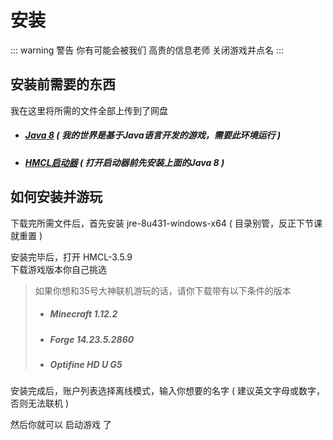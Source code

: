 # 安装

::: warning 警告
你有可能会被我们 高贵的信息老师 关闭游戏并点名
:::

## 安装前需要的东西

我在这里将所需的文件全部上传到了网盘

- ##### [Java 8](https://pan.huang1111.cn/s/laqgjIL) ( 我的世界是基于Java语言开发的游戏，需要此环境运行 )

- ##### [HMCL启动器](https://pan.huang1111.cn/s/zMeW4hM) ( 打开启动器前先安装上面的Java 8 )


## 如何安装并游玩

下载完所需文件后，首先安装 jre-8u431-windows-x64 ( 目录别管，反正下节课就重置 )

安装完毕后，打开 HMCL-3.5.9<br>下载游戏版本你自己挑选

> 如果你想和35号大神联机游玩的话，请你下载带有以下条件的版本
>
> - ##### Minecraft 1.12.2
> - ##### Forge 14.23.5.2860
> - ##### Optifine HD U G5

安装完成后，账户列表选择离线模式，输入你想要的名字 ( 建议英文字母或数字，否则无法联机 )

然后你就可以 启动游戏 了
